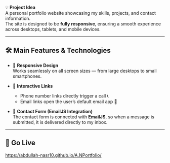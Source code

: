 
💡 **Project Idea**  
A personal portfolio website showcasing my skills, projects, and contact information.  
The site is designed to be **fully responsive**, ensuring a smooth experience across desktops, tablets, and mobile devices.

---

## 🛠 Main Features & Technologies

- 📱 **Responsive Design**  
  Works seamlessly on all screen sizes — from large desktops to small smartphones.

- 🔗 **Interactive Links**  
  - Phone number links directly trigger a call 📞  
  - Email links open the user’s default email app 📧  

- 📩 **Contact Form (EmailJS Integration)**  
  The contact form is connected with **EmailJS**, so when a message is submitted, it is delivered directly to my inbox.

---

## 🚀 Go Live
  https://abdullah-nasr10.github.io/A.NPortfolio/
